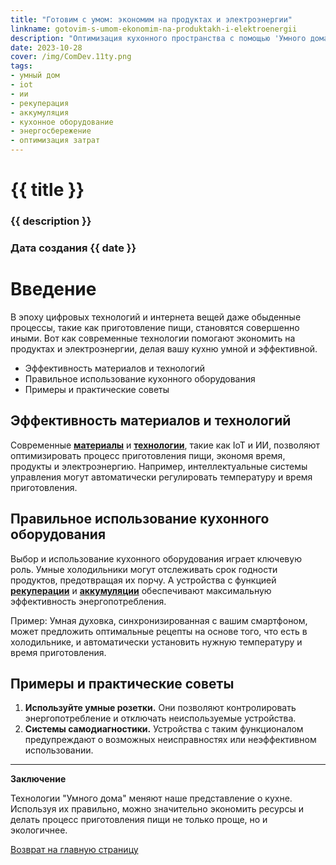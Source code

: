 ```yaml
---
title: "Готовим с умом: экономим на продуктах и электроэнергии"
linkname: gotovim-s-umom-ekonomim-na-produktakh-i-elektroenergii
description: "Оптимизация кухонного пространства с помощью 'Умного дома' на основе IoT и ИИ."
date: 2023-10-28
cover: /img/ComDev.11ty.png
tags: 
- умный дом
- iot
- ии
- рекуперация
- аккумуляция
- кухонное оборудование
- энергосбережение
- оптимизация затрат
---
```


# {{ title }}
### {{ description }}
### Дата создания {{ date }}

# Введение

В эпоху цифровых технологий и интернета вещей даже обыденные процессы, такие как приготовление пищи, становятся совершенно иными. Вот как современные технологии помогают экономить на продуктах и электроэнергии, делая вашу кухню умной и эффективной.

- Эффективность материалов и технологий
- Правильное использование кухонного оборудования
- Примеры и практические советы

## Эффективность материалов и технологий

Современные **[материалы](/)** и **[технологии](/)**, такие как IoT и ИИ, позволяют оптимизировать процесс приготовления пищи, экономя время, продукты и электроэнергию. Например, интеллектуальные системы управления могут автоматически регулировать температуру и время приготовления.

## Правильное использование кухонного оборудования

Выбор и использование кухонного оборудования играет ключевую роль. Умные холодильники могут отслеживать срок годности продуктов, предотвращая их порчу. А устройства с функцией **[рекуперации](/)** и **[аккумуляции](/)** обеспечивают максимальную эффективность энергопотребления.

Пример: Умная духовка, синхронизированная с вашим смартфоном, может предложить оптимальные рецепты на основе того, что есть в холодильнике, и автоматически установить нужную температуру и время приготовления.

## Примеры и практические советы

1. **Используйте умные розетки.** Они позволяют контролировать энергопотребление и отключать неиспользуемые устройства.
2. **Системы самодиагностики.** Устройства с таким функционалом предупреждают о возможных неисправностях или неэффективном использовании.

---

**Заключение**

Технологии "Умного дома" меняют наше представление о кухне. Используя их правильно, можно значительно экономить ресурсы и делать процесс приготовления пищи не только проще, но и экологичнее.

[Возврат на главную страницу](/)
